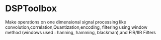 # DSPToolbox

Make operations on one dimensional signal processing like convolution,correlation,Quantization,encoding, filtering using window method (windows used : hanning, hamming, blackman),and FIR/IIR Filters
